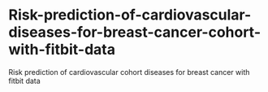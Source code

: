 # Risk-prediction-of-cardiovascular-diseases-for-breast-cancer-cohort-with-fitbit-data
Risk prediction of cardiovascular cohort diseases for breast cancer with fitbit data
